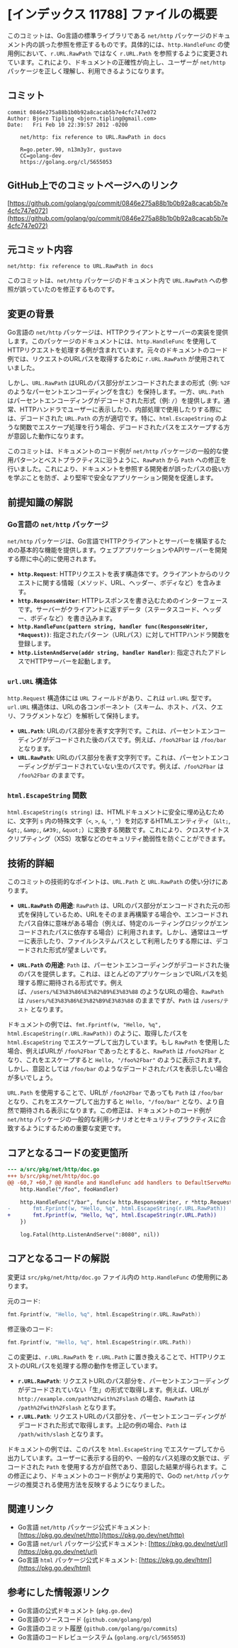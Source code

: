 # [インデックス 11788] ファイルの概要

このコミットは、Go言語の標準ライブラリである `net/http` パッケージのドキュメント内の誤った参照を修正するものです。具体的には、`http.HandleFunc` の使用例において、`r.URL.RawPath` ではなく `r.URL.Path` を参照するように変更されています。これにより、ドキュメントの正確性が向上し、ユーザーが `net/http` パッケージを正しく理解し、利用できるようになります。

## コミット

```
commit 0846e275a88b1b0b92a8cacab5b7e4cfc747e072
Author: Bjorn Tipling <bjorn.tipling@gmail.com>
Date:   Fri Feb 10 22:39:57 2012 -0200

    net/http: fix reference to URL.RawPath in docs
    
    R=go.peter.90, n13m3y3r, gustavo
    CC=golang-dev
    https://golang.org/cl/5655053
```

## GitHub上でのコミットページへのリンク

[https://github.com/golang/go/commit/0846e275a88b1b0b92a8cacab5b7e4cfc747e072](https://github.com/golang/go/commit/0846e275a88b1b0b92a8cacab5b7e4cfc747e072)

## 元コミット内容

`net/http: fix reference to URL.RawPath in docs`

このコミットは、`net/http` パッケージのドキュメント内で `URL.RawPath` への参照が誤っていたのを修正するものです。

## 変更の背景

Go言語の `net/http` パッケージは、HTTPクライアントとサーバーの実装を提供します。このパッケージのドキュメントには、`http.HandleFunc` を使用してHTTPリクエストを処理する例が含まれています。元々のドキュメントのコード例では、リクエストのURLパスを取得するために `r.URL.RawPath` が使用されていました。

しかし、`URL.RawPath` はURLのパス部分がエンコードされたままの形式（例: `%2F` のようなパーセントエンコーディングを含む）を保持します。一方、`URL.Path` はパーセントエンコーディングがデコードされた形式（例: `/`）を提供します。通常、HTTPハンドラでユーザーに表示したり、内部処理で使用したりする際には、デコードされた `URL.Path` の方が適切です。特に、`html.EscapeString` のような関数でエスケープ処理を行う場合、デコードされたパスをエスケープする方が意図した動作になります。

このコミットは、ドキュメントのコード例が `net/http` パッケージの一般的な使用パターンとベストプラクティスに沿うように、`RawPath` から `Path` への修正を行いました。これにより、ドキュメントを参照する開発者が誤ったパスの扱い方を学ぶことを防ぎ、より堅牢で安全なアプリケーション開発を促進します。

## 前提知識の解説

### Go言語の `net/http` パッケージ

`net/http` パッケージは、Go言語でHTTPクライアントとサーバーを構築するための基本的な機能を提供します。ウェブアプリケーションやAPIサーバーを開発する際に中心的に使用されます。

*   **`http.Request`**: HTTPリクエストを表す構造体です。クライアントからのリクエストに関する情報（メソッド、URL、ヘッダー、ボディなど）を含みます。
*   **`http.ResponseWriter`**: HTTPレスポンスを書き込むためのインターフェースです。サーバーがクライアントに返すデータ（ステータスコード、ヘッダー、ボディなど）を書き込みます。
*   **`http.HandleFunc(pattern string, handler func(ResponseWriter, *Request))`**: 指定されたパターン（URLパス）に対してHTTPハンドラ関数を登録します。
*   **`http.ListenAndServe(addr string, handler Handler)`**: 指定されたアドレスでHTTPサーバーを起動します。

### `url.URL` 構造体

`http.Request` 構造体には `URL` フィールドがあり、これは `url.URL` 型です。`url.URL` 構造体は、URLの各コンポーネント（スキーム、ホスト、パス、クエリ、フラグメントなど）を解析して保持します。

*   **`URL.Path`**: URLのパス部分を表す文字列です。これは、パーセントエンコーディングがデコードされた後のパスです。例えば、`/foo%2Fbar` は `/foo/bar` となります。
*   **`URL.RawPath`**: URLのパス部分を表す文字列です。これは、パーセントエンコーディングがデコードされていない生のパスです。例えば、`/foo%2Fbar` は `/foo%2Fbar` のままです。

### `html.EscapeString` 関数

`html.EscapeString(s string)` は、HTMLドキュメントに安全に埋め込むために、文字列 `s` 内の特殊文字（`<`, `>`, `&`, `'`, `"`）を対応するHTMLエンティティ（`&lt;`, `&gt;`, `&amp;`, `&#39;`, `&quot;`）に変換する関数です。これにより、クロスサイトスクリプティング（XSS）攻撃などのセキュリティ脆弱性を防ぐことができます。

## 技術的詳細

このコミットの技術的なポイントは、`URL.Path` と `URL.RawPath` の使い分けにあります。

*   **`URL.RawPath` の用途**: `RawPath` は、URLのパス部分がエンコードされた元の形式を保持しているため、URLをそのまま再構築する場合や、エンコードされたパス自体に意味がある場合（例えば、特定のルーティングロジックがエンコードされたパスに依存する場合）に利用されます。しかし、通常はユーザーに表示したり、ファイルシステムパスとして利用したりする際には、デコードされた形式が望ましいです。

*   **`URL.Path` の用途**: `Path` は、パーセントエンコーディングがデコードされた後のパスを提供します。これは、ほとんどのアプリケーションでURLパスを処理する際に期待される形式です。例えば、`/users/%E3%83%86%E3%82%B9%E3%83%88` のようなURLの場合、`RawPath` は `/users/%E3%83%86%E3%82%B9%E3%83%88` のままですが、`Path` は `/users/テスト` となります。

ドキュメントの例では、`fmt.Fprintf(w, "Hello, %q", html.EscapeString(r.URL.RawPath))` のように、取得したパスを `html.EscapeString` でエスケープして出力しています。もし `RawPath` を使用した場合、例えばURLが `/foo%2Fbar` であったとすると、`RawPath` は `/foo%2Fbar` となり、これをエスケープすると `Hello, "/foo%2Fbar"` のように表示されます。しかし、意図としては `/foo/bar` のようなデコードされたパスを表示したい場合が多いでしょう。

`URL.Path` を使用することで、URLが `/foo%2Fbar` であっても `Path` は `/foo/bar` となり、これをエスケープして出力すると `Hello, "/foo/bar"` となり、より自然で期待される表示になります。この修正は、ドキュメントのコード例が `net/http` パッケージの一般的な利用シナリオとセキュリティプラクティスに合致するようにするための重要な変更です。

## コアとなるコードの変更箇所

```diff
--- a/src/pkg/net/http/doc.go
+++ b/src/pkg/net/http/doc.go
@@ -60,7 +60,7 @@ Handle and HandleFunc add handlers to DefaultServeMux:
 	http.Handle("/foo", fooHandler)

 	http.HandleFunc("/bar", func(w http.ResponseWriter, r *http.Request) {
-		fmt.Fprintf(w, "Hello, %q", html.EscapeString(r.URL.RawPath))
+		fmt.Fprintf(w, "Hello, %q", html.EscapeString(r.URL.Path))
 	})

 	log.Fatal(http.ListenAndServe(":8080", nil))
```

## コアとなるコードの解説

変更は `src/pkg/net/http/doc.go` ファイル内の `http.HandleFunc` の使用例にあります。

元のコード:
```go
fmt.Fprintf(w, "Hello, %q", html.EscapeString(r.URL.RawPath))
```
修正後のコード:
```go
fmt.Fprintf(w, "Hello, %q", html.EscapeString(r.URL.Path))
```

この変更は、`r.URL.RawPath` を `r.URL.Path` に置き換えることで、HTTPリクエストのURLパスを処理する際の動作を修正しています。

*   **`r.URL.RawPath`**: リクエストURLのパス部分を、パーセントエンコーディングがデコードされていない「生」の形式で取得します。例えば、URLが `http://example.com/path%2Fwith%2Fslash` の場合、`RawPath` は `/path%2Fwith%2Fslash` となります。
*   **`r.URL.Path`**: リクエストURLのパス部分を、パーセントエンコーディングがデコードされた形式で取得します。上記の例の場合、`Path` は `/path/with/slash` となります。

ドキュメントの例では、このパスを `html.EscapeString` でエスケープしてから出力しています。ユーザーに表示する目的や、一般的なパス処理の文脈では、デコードされた `Path` を使用する方が自然であり、意図した結果が得られます。この修正により、ドキュメントのコード例がより実用的で、Goの `net/http` パッケージの推奨される使用方法を反映するようになりました。

## 関連リンク

*   Go言語 `net/http` パッケージ公式ドキュメント: [https://pkg.go.dev/net/http](https://pkg.go.dev/net/http)
*   Go言語 `net/url` パッケージ公式ドキュメント: [https://pkg.go.dev/net/url](https://pkg.go.dev/net/url)
*   Go言語 `html` パッケージ公式ドキュメント: [https://pkg.go.dev/html](https://pkg.go.dev/html)

## 参考にした情報源リンク

*   Go言語の公式ドキュメント (`pkg.go.dev`)
*   Go言語のソースコード (`github.com/golang/go`)
*   Go言語のコミット履歴 (`github.com/golang/go/commits`)
*   Go言語のコードレビューシステム (`golang.org/cl/5655053`)
